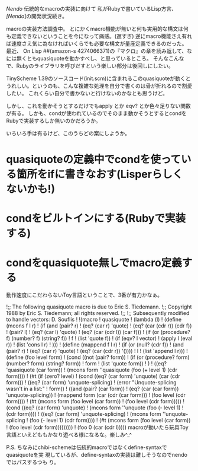 *Nendo* 伝統的なmacroの実装に向けて
私がRubyで書いているLisp方言、 *[Nendo*]の開発状況続き。

macroの実装方法調査中。
とにかくmacro機能が無いと何も実用的な構文は何も定義できないということを今になって痛感。(遅すぎ)
逆にmacro機能さえ有れば速度さえ気に為なければいくらでも必要な構文が量産定義できるのだった。
最近、 On Lisp ##(amazon-s 4274066371)の『マクロ』の章を読み返して、なには無くともquasiquoteを動かすべし、と思っているところ。
そんなこんなで、Rubyのライブラリを呼びだすという楽しい部分は後回しにしたい。

TinyScheme 1.39のソースコード(init.scm)に含まれるこのquasiquoteが動くとうれしい。というのも、こんな複雑な処理を自分で書くのは骨が折れるので割愛したい。
これくらい自分で書かないと行けないのかなとも思うけど。

しかし、これを動かそうとするだけでもapply とか eqv? とか色々足りない関数が有る。
しかも、condが使われているのでそのまま動かそうとするとcondをRubyで実装するしか無いのかだろうか。

いろいろ手は有るけど、このうちどの案にしようか。
# quasiquoteの定義中でcondを使っている箇所をifに書きなおす(Lisperらしくないかも!)
# condをビルトインにする(Rubyで実装する)
# condをquasiquote無しでmacro定義する
動作速度にこだわらないToy言語ということで、3番が有力かなぁ。

!;; The following quasiquote macro is due to Eric S. Tiedemann.
!;;   Copyright 1988 by Eric S. Tiedemann; all rights reserved.
!;;
!;; Subsequently modified to handle vectors: D. Souflis
!
!(macro
! quasiquote
! (lambda (l)
!   (define (mcons f l r)
!     (if (and (pair? r)
!              (eq? (car r) 'quote)
!              (eq? (car (cdr r)) (cdr f))
!              (pair? l)
!              (eq? (car l) 'quote)
!              (eq? (car (cdr l)) (car f)))
!         (if (or (procedure? f) (number? f) (string? f))
!               f
!               (list 'quote f))
!         (if (eqv? l vector)
!               (apply l (eval r))
!               (list 'cons l r)
!               )))
!   (define (mappend f l r)
!     (if (or (null? (cdr f))
!             (and (pair? r)
!                  (eq? (car r) 'quote)
!                  (eq? (car (cdr r)) '())))
!         l
!         (list 'append l r)))
!   (define (foo level form)
!     (cond ((not (pair? form))
!               (if (or (procedure? form) (number? form) (string? form))
!                    form
!                    (list 'quote form))
!               )
!           ((eq? 'quasiquote (car form))
!            (mcons form ''quasiquote (foo (+ level 1) (cdr form))))
!           (#t (if (zero? level)
!                   (cond ((eq? (car form) 'unquote) (car (cdr form)))
!                         ((eq? (car form) 'unquote-splicing)
!                          (error "Unquote-splicing wasn't in a list:"
!                                 form))
!                         ((and (pair? (car form))
!                               (eq? (car (car form)) 'unquote-splicing))
!                          (mappend form (car (cdr (car form)))
!                                   (foo level (cdr form))))
!                         (#t (mcons form (foo level (car form))
!                                         (foo level (cdr form)))))
!                   (cond ((eq? (car form) 'unquote)
!                          (mcons form ''unquote (foo (- level 1)
!                                                     (cdr form))))
!                         ((eq? (car form) 'unquote-splicing)
!                          (mcons form ''unquote-splicing
!                                      (foo (- level 1) (cdr form))))
!                         (#t (mcons form (foo level (car form))
!                                         (foo level (cdr form)))))))))
!   (foo 0 (car (cdr l)))))
macroが動いたら玩具Toy言語といえどももかなり遊べる様になるな。楽しみ^_^

P.S.
 ちなみにchibi-schemeは伝統的macroではなくdefine-syntaxでquasiquoteを実
 現しているが、define-syntaxの実装は難しそうなのでnendoではパスするつも
 り。
